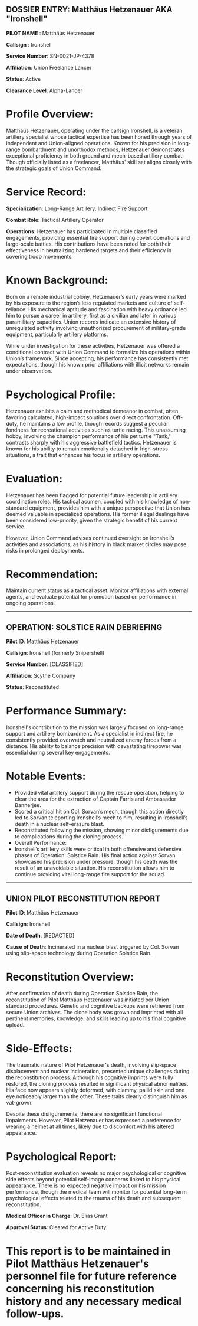## DOSSIER ENTRY: Matthäus Hetzenauer AKA "Ironshell"

**PILOT NAME** : Matthäus Hetzenauer

**Callsign** : Ironshell

**Service Number**: SN-0021-JP-4378

**Affiliation**: Union Freelance Lancer

**Status**: Active

**Clearance Level**: Alpha-Lancer

# Profile Overview:
Matthäus Hetzenauer, operating under the callsign Ironshell, is a veteran artillery specialist whose tactical expertise has been honed through years of independent and Union-aligned operations. Known for his precision in long-range bombardment and unorthodox methods, Hetzenauer demonstrates exceptional proficiency in both ground and mech-based artillery combat. Though officially listed as a freelancer, Matthäus' skill set aligns closely with the strategic goals of Union Command.

# Service Record:

**Specialization**: Long-Range Artillery, Indirect Fire Support

**Combat Role**: Tactical Artillery Operator

**Operations**: Hetzenauer has participated in multiple classified engagements, providing essential fire support during covert operations and large-scale battles. His contributions have been noted for both their effectiveness in neutralizing hardened targets and their efficiency in covering troop movements.

# Known Background:
Born on a remote industrial colony, Hetzenauer’s early years were marked by his exposure to the region’s less regulated markets and culture of self-reliance. His mechanical aptitude and fascination with heavy ordnance led him to pursue a career in artillery, first as a civilian and later in various paramilitary capacities. Union records indicate an extensive history of unregulated activity involving unauthorized procurement of military-grade equipment, particularly artillery platforms.

While under investigation for these activities, Hetzenauer was offered a conditional contract with Union Command to formalize his operations within Union’s framework. Since accepting, his performance has consistently met expectations, though his known prior affiliations with illicit networks remain under observation.

# Psychological Profile:
Hetzenauer exhibits a calm and methodical demeanor in combat, often favoring calculated, high-impact solutions over direct confrontation. Off-duty, he maintains a low profile, though records suggest a peculiar fondness for recreational activities such as turtle racing. This unassuming hobby, involving the champion performance of his pet turtle "Tank," contrasts sharply with his aggressive battlefield tactics. Hetzenauer is known for his ability to remain emotionally detached in high-stress situations, a trait that enhances his focus in artillery operations.

# Evaluation:
Hetzenauer has been flagged for potential future leadership in artillery coordination roles. His tactical acumen, coupled with his knowledge of non-standard equipment, provides him with a unique perspective that Union has deemed valuable in specialized operations. His former illegal dealings have been considered low-priority, given the strategic benefit of his current service.

However, Union Command advises continued oversight on Ironshell’s activities and associations, as his history in black market circles may pose risks in prolonged deployments.

# Recommendation:
Maintain current status as a tactical asset. Monitor affiliations with external agents, and evaluate potential for promotion based on performance in ongoing operations.

---

## OPERATION: SOLSTICE RAIN DEBRIEFING

**Pilot ID**: Matthäus Hetzenauer

**Callsign**: Ironshell (formerly Snipershell)

**Service Number**: [CLASSIFIED]

**Affiliation**: Scythe Company

**Status**: Reconstituted

# Performance Summary:
Ironshell's contribution to the mission was largely focused on long-range support and artillery bombardment. As a specialist in indirect fire, he consistently provided overwatch and neutralized enemy forces from a distance. His ability to balance precision with devastating firepower was essential during several key engagements.

# Notable Events:

- Provided vital artillery support during the rescue operation, helping to clear the area for the extraction of Captain Farris and Ambassador Bannerjee.
- Scored a critical hit on Col. Sorvan’s mech, though this action directly led to Sorvan teleporting Ironshell’s mech to him, resulting in Ironshell’s death in a nuclear self-erasure blast.
- Reconstituted following the mission, showing minor disfigurements due to complications during the cloning process.
- Overall Performance:
- Ironshell’s artillery skills were critical in both offensive and defensive phases of Operation: Solstice Rain. His final action against Sorvan showcased his precision under pressure, though his death was the result of an unavoidable situation. His reconstitution allows him to continue providing vital long-range fire support for the squad.

---

## UNION PILOT RECONSTITUTION REPORT

**Pilot ID**: Matthäus Hetzenauer

**Callsign**: Ironshell

**Date of Death**: [REDACTED]

**Cause of Death**: Incinerated in a nuclear blast triggered by Col. Sorvan using slip-space technology during Operation Solstice Rain.

# Reconstitution Overview:
After confirmation of death during Operation Solstice Rain, the reconstitution of Pilot Matthäus Hetzenauer was initiated per Union standard procedures. Genetic and cognitive backups were retrieved from secure Union archives. The clone body was grown and imprinted with all pertinent memories, knowledge, and skills leading up to his final cognitive upload.

# Side-Effects:
The traumatic nature of Pilot Hetzenauer's death, involving slip-space displacement and nuclear incineration, presented unique challenges during the reconstitution process. Although his cognitive imprints were fully restored, the cloning process resulted in significant physical abnormalities. His face now appears slightly deformed, with clammy, pallid skin and one eye noticeably larger than the other. These traits clearly distinguish him as vat-grown.

Despite these disfigurements, there are no significant functional impairments. However, Pilot Hetzenauer has expressed a preference for wearing a helmet at all times, likely due to discomfort with his altered appearance.

# Psychological Report:

Post-reconstitution evaluation reveals no major psychological or cognitive side effects beyond potential self-image concerns linked to his physical appearance. There is no expected negative impact on his mission performance, though the medical team will monitor for potential long-term psychological effects related to the trauma of his death and subsequent reconstitution.

**Medical Officer in Charge**: Dr. Elias Grant

**Approval Status**: Cleared for Active Duty

# This report is to be maintained in Pilot Matthäus Hetzenauer's personnel file for future reference concerning his reconstitution history and any necessary medical follow-ups.
